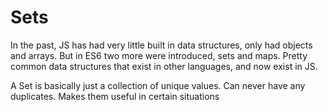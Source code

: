 # Sets

In the past, JS has had very little built in data structures, only had objects and arrays. But in ES6 two more were introduced, sets and maps. Pretty common data structures that exist in other languages, and now exist in JS.

A Set is basically just a collection of unique values. Can never have any duplicates. Makes them useful in certain situations
